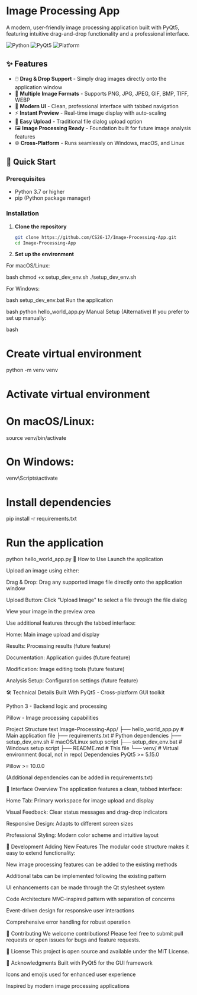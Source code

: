 # Image Processing App

A modern, user-friendly image processing application built with PyQt5, featuring intuitive drag-and-drop functionality and a professional interface.

![Python](https://img.shields.io/badge/Python-3.7+-blue.svg)
![PyQt5](https://img.shields.io/badge/PyQt5-5.15+-green.svg)
![Platform](https://img.shields.io/badge/Platform-Windows%20%7C%20macOS%20%7C%20Linux-lightgrey.svg)

## ✨ Features

- 🖱️ **Drag & Drop Support** - Simply drag images directly onto the application window
- 📁 **Multiple Image Formats** - Supports PNG, JPG, JPEG, GIF, BMP, TIFF, WEBP
- 🎨 **Modern UI** - Clean, professional interface with tabbed navigation
- ⚡ **Instant Preview** - Real-time image display with auto-scaling
- 🔄 **Easy Upload** - Traditional file dialog upload option
- 🖼️ **Image Processing Ready** - Foundation built for future image analysis features
- 🌐 **Cross-Platform** - Runs seamlessly on Windows, macOS, and Linux

## 🚀 Quick Start

### Prerequisites
- Python 3.7 or higher
- pip (Python package manager)

### Installation

1. **Clone the repository**
   ```bash
   git clone https://github.com/CS26-17/Image-Processing-App.git
   cd Image-Processing-App

2. **Set up the environment**

For macOS/Linux:

bash
chmod +x setup_dev_env.sh
./setup_dev_env.sh

For Windows:

bash
setup_dev_env.bat
Run the application

bash
python hello_world_app.py
Manual Setup (Alternative)
If you prefer to set up manually:

bash
# Create virtual environment
python -m venv venv

# Activate virtual environment
# On macOS/Linux:
source venv/bin/activate
# On Windows:
venv\Scripts\activate

# Install dependencies
pip install -r requirements.txt

# Run the application
python hello_world_app.py
🎯 How to Use
Launch the application

Upload an image using either:

Drag & Drop: Drag any supported image file directly onto the application window

Upload Button: Click "Upload Image" to select a file through the file dialog

View your image in the preview area

Use additional features through the tabbed interface:

Home: Main image upload and display

Results: Processing results (future feature)

Documentation: Application guides (future feature)

Modification: Image editing tools (future feature)

Analysis Setup: Configuration settings (future feature)

🛠️ Technical Details
Built With
PyQt5 - Cross-platform GUI toolkit

Python 3 - Backend logic and processing

Pillow - Image processing capabilities

Project Structure
text
Image-Processing-App/
├── hello_world_app.py    # Main application file
├── requirements.txt      # Python dependencies
├── setup_dev_env.sh     # macOS/Linux setup script
├── setup_dev_env.bat    # Windows setup script
├── README.md            # This file
└── venv/                # Virtual environment (local, not in repo)
Dependencies
PyQt5 >= 5.15.0

Pillow >= 10.0.0

(Additional dependencies can be added in requirements.txt)

🎨 Interface Overview
The application features a clean, tabbed interface:

Home Tab: Primary workspace for image upload and display

Visual Feedback: Clear status messages and drag-drop indicators

Responsive Design: Adapts to different screen sizes

Professional Styling: Modern color scheme and intuitive layout

🔧 Development
Adding New Features
The modular code structure makes it easy to extend functionality:

New image processing features can be added to the existing methods

Additional tabs can be implemented following the existing pattern

UI enhancements can be made through the Qt stylesheet system

Code Architecture
MVC-inspired pattern with separation of concerns

Event-driven design for responsive user interactions

Comprehensive error handling for robust operation

🤝 Contributing
We welcome contributions! Please feel free to submit pull requests or open issues for bugs and feature requests.

📝 License
This project is open source and available under the MIT License.

🙏 Acknowledgments
Built with PyQt5 for the GUI framework

Icons and emojis used for enhanced user experience

Inspired by modern image processing applications

